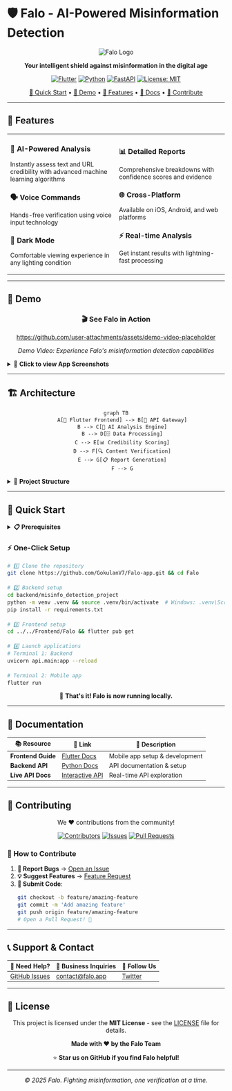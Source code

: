 # 🛡️ Falo - AI-Powered Misinformation Detection

<div align="center">

![Falo Logo](https://img.shields.io/badge/Falo-AI%20Shield-4a6cf7?style=for-the-badge&logo=shield&logoColor=white)

**Your intelligent shield against misinformation in the digital age**

[![Flutter](https://img.shields.io/badge/Flutter-02569B?style=for-the-badge&logo=flutter&logoColor=white)](https://flutter.dev)
[![Python](https://img.shields.io/badge/Python-3776AB?style=for-the-badge&logo=python&logoColor=white)](https://python.org)
[![FastAPI](https://img.shields.io/badge/FastAPI-009688?style=for-the-badge&logo=fastapi&logoColor=white)](https://fastapi.tiangolo.com)
[![License: MIT](https://img.shields.io/badge/License-MIT-yellow.svg?style=for-the-badge)](https://opensource.org/licenses/MIT)

[🚀 Quick Start](#-quick-start) • [📱 Demo](#-demo) • [🔧 Features](#-features) • [📖 Docs](#-documentation) • [🤝 Contribute](#-contributing)

</div>

---

## 🔧 Features

<table>
<tr>
<td width="50%">

### 🤖 **AI-Powered Analysis**
Instantly assess text and URL credibility with advanced machine learning algorithms

### 🗣️ **Voice Commands**
Hands-free verification using voice input technology

### 🌙 **Dark Mode**
Comfortable viewing experience in any lighting condition

</td>
<td width="50%">

### 📊 **Detailed Reports**
Comprehensive breakdowns with confidence scores and evidence

### 🌐 **Cross-Platform**
Available on iOS, Android, and web platforms

### ⚡ **Real-time Analysis**
Get instant results with lightning-fast processing

</td>
</tr>
</table>

---

## 📱 Demo

<div align="center">

### 🎬 **See Falo in Action**

https://github.com/user-attachments/assets/demo-video-placeholder

*Demo Video: Experience Falo's misinformation detection capabilities*

</div>

<details>
<summary>📸 <strong>Click to view App Screenshots</strong></summary>

<div align="center">
<table>
<tr>
<td align="center" width="33%">
<img src="Falotestphoto/IMG_5909.PNG" width="200" alt="Welcome Screen"/>
<br><strong>Welcome Screen</strong>
<br><em>Clean, friendly interface</em>
</td>
<td align="center" width="33%">
<img src="Falotestphoto/IMG_5910.PNG" width="200" alt="Analysis Features"/>
<br><strong>Analysis Hub</strong>
<br><em>Text & URL verification</em>
</td>
<td align="center" width="33%">
<img src="Falotestphoto/IMG_5911.PNG" width="200" alt="Get Started"/>
<br><strong>Getting Started</strong>
<br><em>User-friendly onboarding</em>
</td>
</tr>
<tr>
<td align="center" width="33%">
<img src="Falotestphoto/IMG_5912.PNG" width="200" alt="Chat Interface"/>
<br><strong>Interactive Chat</strong>
<br><em>Natural language queries</em>
</td>
<td align="center" width="33%">
<img src="Falotestphoto/IMG_5913.PNG" width="200" alt="Voice Input"/>
<br><strong>Voice Commands</strong>
<br><em>Hands-free operation</em>
</td>
<td align="center" width="33%">
<img src="Falotestphoto/IMG_5914.PNG" width="200" alt="Analysis Results"/>
<br><strong>Detailed Results</strong>
<br><em>Comprehensive analysis</em>
</td>
</tr>
</table>
</div>

</details>

---

## 🏗️ Architecture

<div align="center">

```mermaid
graph TB
    A[📱 Flutter Frontend] --> B[🔗 API Gateway]
    B --> C[🧠 AI Analysis Engine]
    B --> D[🗄️ Data Processing]
    C --> E[📊 Credibility Scoring]
    D --> F[🔍 Content Verification]
    E --> G[📋 Report Generation]
    F --> G
```

</div>

<details>
<summary>📁 <strong>Project Structure</strong></summary>

```bash
Falo/
├── 📱 Frontend/              # Flutter mobile application
│   └── Falo/                # Main Flutter project
│       ├── lib/             # Dart source code
│       ├── assets/          # Images, fonts, etc.
│       └── pubspec.yaml     # Dependencies
├── 🔧 backend/              # Python backend service
│   └── misinfo_detection_project/
│       ├── api/             # FastAPI endpoints
│       ├── config/          # Configuration files
│       ├── data/            # Data storage
│       └── requirements.txt # Python dependencies
└── 📸 Falotestphoto/        # Screenshots & demo assets
    └── DemoVideo.mp4        # Application demo video
```

</details>

---

## 🚀 Quick Start

<details>
<summary><strong>📋 Prerequisites</strong></summary>

### Mobile Development
- Flutter SDK (latest stable)
- Android Studio / Xcode
- VS Code or Android Studio

### Backend Development
- Python 3.8+
- pip package manager
- Virtual environment (recommended)

</details>

### ⚡ One-Click Setup

```bash
# 1️⃣ Clone the repository
git clone https://github.com/GokulanV7/Falo-app.git && cd Falo

# 2️⃣ Backend setup
cd backend/misinfo_detection_project
python -m venv .venv && source .venv/bin/activate  # Windows: .venv\Scripts\activate
pip install -r requirements.txt

# 3️⃣ Frontend setup
cd ../../Frontend/Falo && flutter pub get

# 4️⃣ Launch applications
# Terminal 1: Backend
uvicorn api.main:app --reload

# Terminal 2: Mobile app
flutter run
```

<div align="center">

🎉 **That's it! Falo is now running locally.**

</div>

---

## 📖 Documentation

| 📚 Resource | 🔗 Link | 📝 Description |
|-------------|---------|----------------|
| **Frontend Guide** | [Flutter Docs](./Frontend/Falo/README.md) | Mobile app setup & development |
| **Backend API** | [Python Docs](./backend/misinfo_detection_project/README.md) | API documentation & setup |
| **Live API Docs** | [Interactive API](https://api.falo.app/docs) | Real-time API exploration |

---

## 🤝 Contributing

<div align="center">

We ❤️ contributions from the community!

[![Contributors](https://img.shields.io/github/contributors/GokulanV7/Falo-app?style=for-the-badge)](https://github.com/GokulanV7/Falo-app/graphs/contributors)
[![Issues](https://img.shields.io/github/issues/GokulanV7/Falo-app?style=for-the-badge)](https://github.com/GokulanV7/Falo-app/issues)
[![Pull Requests](https://img.shields.io/github/issues-pr/GokulanV7/Falo-app?style=for-the-badge)](https://github.com/GokulanV7/Falo-app/pulls)

</div>

### 🎯 How to Contribute

1. **🐛 Report Bugs** → [Open an Issue](https://github.com/GokulanV7/Falo-app/issues/new)
2. **💡 Suggest Features** → [Feature Request](https://github.com/GokulanV7/Falo-app/issues/new)
3. **🔧 Submit Code**:
   ```bash
   git checkout -b feature/amazing-feature
   git commit -m 'Add amazing feature'
   git push origin feature/amazing-feature
   # Open a Pull Request! 🎉
   ```

---

## 📞 Support & Contact

<div align="center">

| 💬 **Need Help?** | 📧 **Business Inquiries** | 📱 **Follow Us** |
|-------------------|-------------------------|------------------|
| [GitHub Issues](https://github.com/GokulanV7/Falo-app/issues) | [contact@falo.app](mailto:contact@falo.app) | [Twitter](https://twitter.com/falo_app) |

</div>

---

## 📜 License

<div align="center">

This project is licensed under the **MIT License** - see the [LICENSE](LICENSE) file for details.

**Made with ❤️ by the Falo Team**

⭐ **Star us on GitHub if you find Falo helpful!**

---

*© 2025 Falo. Fighting misinformation, one verification at a time.*

</div>
